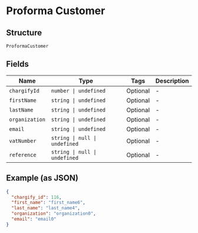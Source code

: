 
# Proforma Customer

## Structure

`ProformaCustomer`

## Fields

| Name | Type | Tags | Description |
|  --- | --- | --- | --- |
| `chargifyId` | `number \| undefined` | Optional | - |
| `firstName` | `string \| undefined` | Optional | - |
| `lastName` | `string \| undefined` | Optional | - |
| `organization` | `string \| undefined` | Optional | - |
| `email` | `string \| undefined` | Optional | - |
| `vatNumber` | `string \| null \| undefined` | Optional | - |
| `reference` | `string \| null \| undefined` | Optional | - |

## Example (as JSON)

```json
{
  "chargify_id": 116,
  "first_name": "first_name6",
  "last_name": "last_name4",
  "organization": "organization0",
  "email": "email0"
}
```

